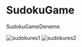 # SudokuGame
SudokuGameDeneme

![sudokures1](https://user-images.githubusercontent.com/29883021/113523324-ec3a6f00-95af-11eb-9e62-64b70bc756e2.png)
![sudokures2](https://user-images.githubusercontent.com/29883021/113523327-efcdf600-95af-11eb-9c8a-8f9e9e05f536.png)
